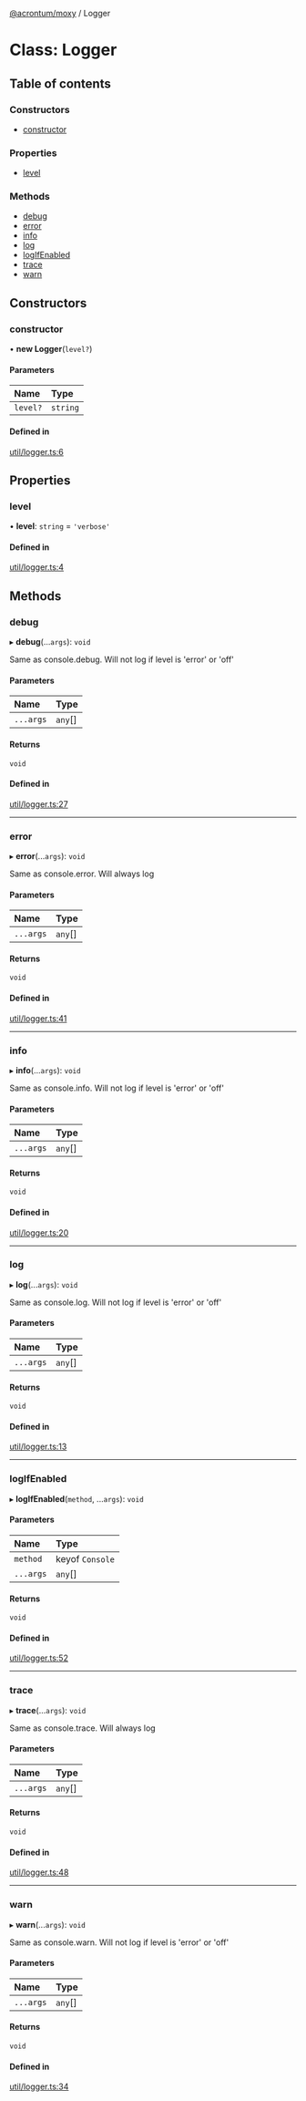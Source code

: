 [@acrontum/moxy](../README.md) / Logger

# Class: Logger

## Table of contents

### Constructors

- [constructor](Logger.md#constructor)

### Properties

- [level](Logger.md#level)

### Methods

- [debug](Logger.md#debug)
- [error](Logger.md#error)
- [info](Logger.md#info)
- [log](Logger.md#log)
- [logIfEnabled](Logger.md#logifenabled)
- [trace](Logger.md#trace)
- [warn](Logger.md#warn)

## Constructors

### constructor

• **new Logger**(`level?`)

#### Parameters

| Name | Type |
| :------ | :------ |
| `level?` | `string` |

#### Defined in

[util/logger.ts:6](https://github.com/acrontum/moxy/blob/527f192/src/util/logger.ts#L6)

## Properties

### level

• **level**: `string` = `'verbose'`

#### Defined in

[util/logger.ts:4](https://github.com/acrontum/moxy/blob/527f192/src/util/logger.ts#L4)

## Methods

### debug

▸ **debug**(...`args`): `void`

Same as console.debug. Will not log if level is 'error' or 'off'

#### Parameters

| Name | Type |
| :------ | :------ |
| `...args` | `any`[] |

#### Returns

`void`

#### Defined in

[util/logger.ts:27](https://github.com/acrontum/moxy/blob/527f192/src/util/logger.ts#L27)

___

### error

▸ **error**(...`args`): `void`

Same as console.error. Will always log

#### Parameters

| Name | Type |
| :------ | :------ |
| `...args` | `any`[] |

#### Returns

`void`

#### Defined in

[util/logger.ts:41](https://github.com/acrontum/moxy/blob/527f192/src/util/logger.ts#L41)

___

### info

▸ **info**(...`args`): `void`

Same as console.info. Will not log if level is 'error' or 'off'

#### Parameters

| Name | Type |
| :------ | :------ |
| `...args` | `any`[] |

#### Returns

`void`

#### Defined in

[util/logger.ts:20](https://github.com/acrontum/moxy/blob/527f192/src/util/logger.ts#L20)

___

### log

▸ **log**(...`args`): `void`

Same as console.log. Will not log if level is 'error' or 'off'

#### Parameters

| Name | Type |
| :------ | :------ |
| `...args` | `any`[] |

#### Returns

`void`

#### Defined in

[util/logger.ts:13](https://github.com/acrontum/moxy/blob/527f192/src/util/logger.ts#L13)

___

### logIfEnabled

▸ **logIfEnabled**(`method`, ...`args`): `void`

#### Parameters

| Name | Type |
| :------ | :------ |
| `method` | keyof `Console` |
| `...args` | `any`[] |

#### Returns

`void`

#### Defined in

[util/logger.ts:52](https://github.com/acrontum/moxy/blob/527f192/src/util/logger.ts#L52)

___

### trace

▸ **trace**(...`args`): `void`

Same as console.trace. Will always log

#### Parameters

| Name | Type |
| :------ | :------ |
| `...args` | `any`[] |

#### Returns

`void`

#### Defined in

[util/logger.ts:48](https://github.com/acrontum/moxy/blob/527f192/src/util/logger.ts#L48)

___

### warn

▸ **warn**(...`args`): `void`

Same as console.warn. Will not log if level is 'error' or 'off'

#### Parameters

| Name | Type |
| :------ | :------ |
| `...args` | `any`[] |

#### Returns

`void`

#### Defined in

[util/logger.ts:34](https://github.com/acrontum/moxy/blob/527f192/src/util/logger.ts#L34)
